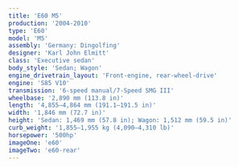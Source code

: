 ```yaml
---
title: 'E60 M5'
production:	'2004-2010'
type: 'E60'
model: 'M5'
assembly: 'Germany: Dingolfing'
designer: 'Karl John Elmitt'
class: 'Executive sedan'
body_style: 'Sedan; Wagon'
engine_drivetrain_layout: 'Front-engine, rear-wheel-drive'
engine: 'S85 V10'
transmission: '6-speed manual/7-Speed SMG III'
wheelbase: '2,890 mm (113.8 in)'
length: '4,855–4,864 mm (191.1–191.5 in)'
width: '1,846 mm (72.7 in)'
height: 'Sedan: 1,469 mm (57.8 in); Wagon: 1,512 mm (59.5 in)'
curb_weight: '1,855–1,955 kg (4,090–4,310 lb)'
horsepower: '500hp'
imageOne: 'e60'
imageTwo: 'e60-rear'
---
```

